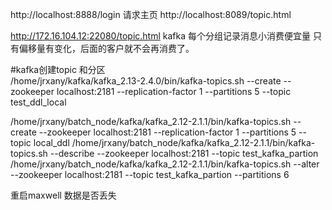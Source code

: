 http://localhost:8888/login 请求主页
http://localhost:8089/topic.html


http://172.16.104.12:22080/topic.html
kafka  每个分组记录消息小消费便宜量    只有偏移量有变化，后面的客户就不会再消费了。

#kafka创建topic  和分区  
/home/jrxany/kafka/kafka_2.13-2.4.0/bin/kafka-topics.sh --create --zookeeper localhost:2181 --replication-factor 1 --partitions 5 --topic test_ddl_local



/home/jrxany/batch_node/kafka/kafka_2.12-2.1.1/bin/kafka-topics.sh --create --zookeeper localhost:2181 --replication-factor 1 --partitions 5 --topic local_ddl
/home/jrxany/batch_node/kafka/kafka_2.12-2.1.1/bin/kafka-topics.sh --describe --zookeeper localhost:2181 --topic test_kafka_partion
/home/jrxany/batch_node/kafka/kafka_2.12-2.1.1/bin/kafka-topics.sh --alter --zookeeper localhost:2181 --topic test_kafka_partion --partitions 6



重启maxwell  数据是否丢失
